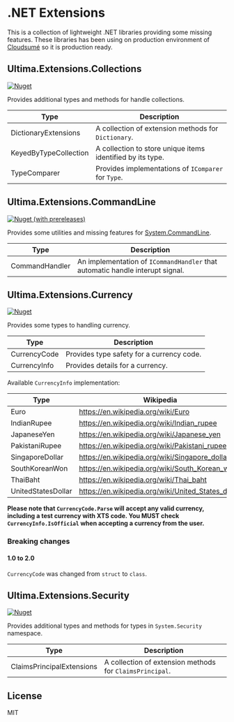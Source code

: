 # .NET Extensions

This is a collection of lightweight .NET libraries providing some missing features. These libraries has been using on production environment of [Cloudsumé](https://cloudsume.com) so it is production ready.

## Ultima.Extensions.Collections
[![Nuget](https://img.shields.io/nuget/v/Ultima.Extensions.Collections)](https://www.nuget.org/packages/Ultima.Extensions.Collections)

Provides additional types and methods for handle collections.

| Type                  | Description                                                |
| --------------------- | ---------------------------------------------------------- |
| DictionaryExtensions  | A collection of extension methods for `Dictionary`.        |
| KeyedByTypeCollection | A collection to store unique items identified by its type. |
| TypeComparer          | Provides implementations of `IComparer` for `Type`.        |

## Ultima.Extensions.CommandLine
[![Nuget (with prereleases)](https://img.shields.io/nuget/vpre/Ultima.Extensions.CommandLine)](https://www.nuget.org/packages/Ultima.Extensions.CommandLine)

Provides some utilities and missing features for [System.CommandLine](https://www.nuget.org/packages/System.CommandLine).

| Type           | Description                                                                   |
| -------------- | ----------------------------------------------------------------------------- |
| CommandHandler | An implementation of `ICommandHandler` that automatic handle interupt signal. |

## Ultima.Extensions.Currency
[![Nuget](https://img.shields.io/nuget/v/Ultima.Extensions.Currency)](https://www.nuget.org/packages/Ultima.Extensions.Currency)

Provides some types to handling currency.

| Type         | Description                               |
| ------------ | ----------------------------------------- |
| CurrencyCode | Provides type safety for a currency code. |
| CurrencyInfo | Provides details for a currency.          |

Available `CurrencyInfo` implementation:

| Type               | Wikipedia                                          |
| ------------------ | -------------------------------------------------- |
| Euro               | https://en.wikipedia.org/wiki/Euro                 |
| IndianRupee        | https://en.wikipedia.org/wiki/Indian_rupee         |
| JapaneseYen        | https://en.wikipedia.org/wiki/Japanese_yen         |
| PakistaniRupee     | https://en.wikipedia.org/wiki/Pakistani_rupee      |
| SingaporeDollar    | https://en.wikipedia.org/wiki/Singapore_dollar     |
| SouthKoreanWon     | https://en.wikipedia.org/wiki/South_Korean_won     |
| ThaiBaht           | https://en.wikipedia.org/wiki/Thai_baht            |
| UnitedStatesDollar | https://en.wikipedia.org/wiki/United_States_dollar |

**Please note that `CurrencyCode.Parse` will accept any valid currency, including a test currency with XTS code. You MUST check `CurrencyInfo.IsOfficial` when accepting a currency from the user.**

### Breaking changes

#### 1.0 to 2.0

`CurrencyCode` was changed from `struct` to `class`.

## Ultima.Extensions.Security
[![Nuget](https://img.shields.io/nuget/v/Ultima.Extensions.Security)](https://www.nuget.org/packages/Ultima.Extensions.Security)

Provides additional types and methods for types in `System.Security` namespace.

| Type                       | Description                                              |
| -------------------------- | -------------------------------------------------------- |
| ClaimsPrincipalExtensions  | A collection of extension methods for `ClaimsPrincipal`. |

## License

MIT
